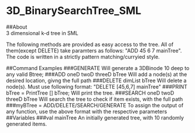 # 3D_BinarySearchTree_SML

##About   
3 dimensional k-d tree in SML 

The following methods are provided as easy access to the tree.
All of them(except DELETE) take paramters as follows: "ADD 45 6 7 mainTree". The code is written in a strictly pattern matching/curryied style. 

##Command Examples
###GENERATE
    Will generate a 3DBinode 10 deep to any valid Btree;
###ADD oneD twoD threeD bTree 
    Will add a node(s) at the desired location, givng the full path 
###DELETE dimList bTree 
    Will delete a node(s). Must use following format: "DELETE [45,6,7] mainTree"
###PRINT bTree = PrintTree [] bTree;
    Will print the tree. 
###SEARCH oneD twoD threeD bTree
    Will search the tree to check if item exists, with the full path
###myBTree = ADD/DELETE/SEARCH/GENERATE
    To assign the output of any function, use the above format with the respective parameters
##Variables 
###val mainTree 
    An initially generated tree, with 10 randomly generated items. 
